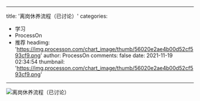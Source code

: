 
---
title: '离岗休养流程（已讨论）'
categories: 
 - 学习
 - ProcessOn
 - 推荐
headimg: 'https://img.processon.com/chart_image/thumb/56020e2ae4b00d52cf593cf9.png'
author: ProcessOn
comments: false
date: 2021-11-19 02:34:54
thumbnail: 'https://img.processon.com/chart_image/thumb/56020e2ae4b00d52cf593cf9.png'
---

<div>   
<img class="thumb" alt="离岗休养流程（已讨论）" src="https://img.processon.com/chart_image/thumb/56020e2ae4b00d52cf593cf9.png" referrerpolicy="no-referrer">
<p></p>  
</div>
            